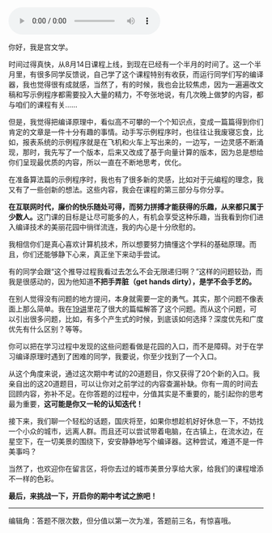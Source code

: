 <audio title="期中考试 _  来赴一场100分的约定吧！" src="https://static001.geekbang.org/resource/audio/8a/44/8a983ff106f53b8886320525255b9544.mp3" controls="controls"></audio> 
<p>你好，我是宫文学。</p><p>时间过得真快，从8月14日课程上线，到现在已经有一个半月的时间了。这一个半月里，有很多同学反馈说，自己学了这个课程特别有收获，而运行同学们写的编译器，我也觉得很有成就感，当然了，有的时候，我也会比较焦虑，因为一遍遍改文稿和写示例程序都需要投入大量的精力，不夸张地说，有几次晚上做梦的内容，都与咱们的课程有关……</p><p>但是，我觉得把编译原理中，看似高不可攀的一个个知识点，变成一篇篇得到你们肯定的文章是一件十分有趣的事情。动手写示例程序时，也往往让我废寝忘食，比如，报表系统的示例程序就是在飞机和火车上写出来的，一边写，一边灵感不断涌现，那时，我先写了一个版本，后来又改成了基于向量计算的版本，因为总是想给你们呈现最优质的内容，所以一直在不断地思考，优化。</p><p>在准备算法篇的示例程序时，我也有了很多新的灵感，比如对于元编程的理念，我又有了一些创新的想法。这些内容，我会在课程的第三部分与你分享。</p><p><strong>在互联网时代，廉价的快乐随处可得，而努力拼搏才能获得的乐趣，从来都只属于少数人。</strong>这门课的目标是让尽可能多的人，有机会享受这种乐趣，当我看到你们进入编译技术的美丽花园中徜徉流连，我的内心是十分欣慰的。</p><p>我相信你们是真心喜欢计算机技术，所以想要努力搞懂这个学科的基础原理。而且，你们还能够静下心来，真正坐下来动手尝试。</p><!-- [[[read_end]]] --><p>有的同学会跟“这个推导过程我看过去怎么不会无限递归啊？”这样的问题较劲，而我是很感动的，因为他知道<strong>不把手弄脏（get hands dirty），是学不会手艺的。</strong></p><p>在别人觉得没有问题的地方提问，本身就需要一定的勇气。其实，那个问题不像表面上那么简单。我在<a href="https://time.geekbang.org/column/article/140740">19讲</a>里花了很大的篇幅解答了这个问题。而从这个问题，可以引出很多问题，比如，有多个产生式的时候，到底该如何选择？深度优先和广度优先有什么区别？等等。</p><p>你可以把在学习过程中发现的这些问题看做是花园的入口，而不是障碍。对于在学习编译原理时遇到了困难的同学，我要说，你至少找到了一个入口。</p><p>从这个角度来说，通过这次期中考试的20道题目，你又获得了20个新的入口。我亲自出的这20道题目，可以让你对之前学过的内容查漏补缺。你有一周的时间去回顾内容，弥补不足。在你答题的过程中，分值其实是不重要的，能引起你的思考最为重要，<strong>这可能是你又一轮的认知迭代！</strong></p><p>接下来，我们聊一个轻松的话题，国庆将至，如果你想趁机好好休息一下，不妨找一个小众的城市，远离人群。而且还可以尝试带着电脑，在古镇上，在流水边，在星空下，在一切美景的围绕下，安安静静地写个编译器。这种尝试，难道不是一件美事吗？</p><p>当然了，也欢迎你在留言区，将你去过的城市美景分享给大家，给我们的课程增添不一样的色彩。</p><p><strong>最后，来挑战一下，开启你的期中考试之旅吧！</strong><br>
<a href="http://time.geekbang.org/quiz/intro?act_id=52&amp;exam_id=57"><img src="https://static001.geekbang.org/resource/image/28/a4/28d1be62669b4f3cc01c36466bf811a4.png" alt=""></a></p><hr></hr><p>编辑角：答题不限次数，但分值以第一次为准，答题前三名，有惊喜哦。</p>